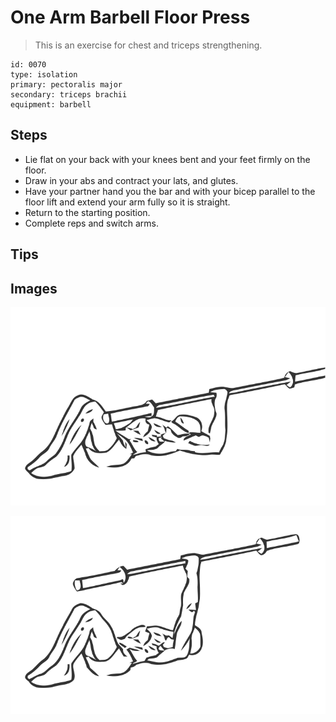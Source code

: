 # One Arm Barbell Floor Press

> This is an exercise for chest and triceps strengthening.

``` 
id: 0070 
type: isolation 
primary: pectoralis major 
secondary: triceps brachii 
equipment: barbell 
``` 


## Steps


 - Lie flat on your back with your knees bent and your feet firmly on the floor.
 - Draw in your abs and contract your lats, and glutes.
 - Have your partner hand you the bar and with your bicep parallel to the floor lift and extend your arm fully so it is straight.
 - Return to the starting position.
 - Complete reps and switch arms.

## Tips



## Images

![](./../svg/0070-relaxation.svg "")

![](./../svg/0070-tension.svg "")

